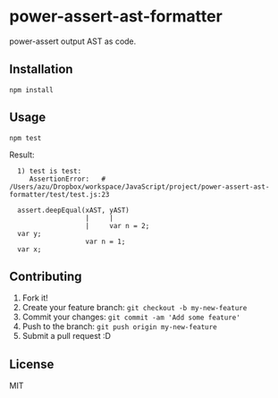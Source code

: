 # power-assert-ast-formatter

power-assert output AST as code.

## Installation

```
npm install
```

## Usage

```
npm test
```

Result:

```
  1) test is test:
     AssertionError:   # /Users/azu/Dropbox/workspace/JavaScript/project/power-assert-ast-formatter/test/test.js:23

  assert.deepEqual(xAST, yAST)
                   |     |
                   |     var n = 2;
  var y;
                   var n = 1;
  var x;
```

## Contributing

1. Fork it!
2. Create your feature branch: `git checkout -b my-new-feature`
3. Commit your changes: `git commit -am 'Add some feature'`
4. Push to the branch: `git push origin my-new-feature`
5. Submit a pull request :D

## License

MIT